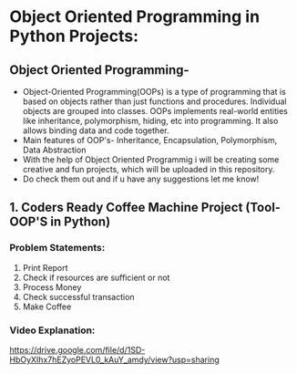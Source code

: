 # Object Oriented Programming in Python Projects:

## Object Oriented Programming-
- Object-Oriented Programming(OOPs) is a type of programming that is based on objects rather than just functions and procedures. Individual objects are grouped into classes. OOPs implements real-world entities like inheritance, polymorphism, hiding, etc into programming. It also allows binding data and code together.
- Main features of OOP's- Inheritance, Encapsulation, Polymorphism, Data Abstraction
- With the help of Object Oriented Programmig i will be creating some creative and fun projects, which will be uploaded in this repository.
- Do check them out and if u have any suggestions let me know!

## 1. Coders Ready Coffee Machine Project (Tool- OOP'S in Python)
### Problem Statements:
1. Print Report
2. Check if resources are sufficient or not
3. Process Money
4. Check successful transaction
5. Make Coffee

### Video Explanation:
https://drive.google.com/file/d/1SD-HbOyXIhx7hEZyoPEVL0_kAuY_amdy/view?usp=sharing
